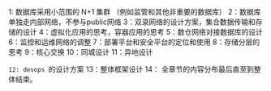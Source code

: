1: 数据库采用小范围的 N+1 集群 （例如监管和其他非重要的数据库）
2：数据库单独走内部网络，不参与public网络
3：双录网络的设计方案，集合数据传输和存储的设计
4：虚拟化应用的思考，容器应用的思考
5：数仓网络对接数据库的设计
6：监控和运维网络的调整
7：部署平台和安全平台的定位和使用
8：存储分层的思考
9：核心交换
10：同城设计
11：异地设计



`12: devops `的设计方案
13：整体框架设计
14： 全章节的内容分布最后直至到整体结束。
